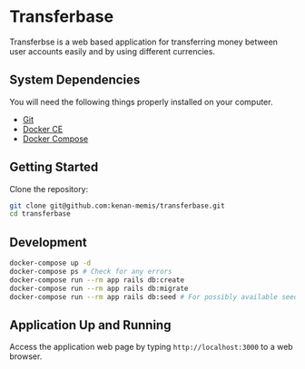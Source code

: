 # Transferbase

Transferbse is a web based application for transferring money between user accounts easily and by using different currencies.

## System Dependencies

You will need the following things properly installed on your computer.

* [Git](https://git-scm.com/)
* [Docker CE](https://www.docker.com/community-edition#/download)
* [Docker Compose](https://docs.docker.com/compose/install/)

## Getting Started

Clone the repository:

```bash
git clone git@github.com:kenan-memis/transferbase.git
cd transferbase
```

## Development

```bash
docker-compose up -d
docker-compose ps # Check for any errors
docker-compose run --rm app rails db:create
docker-compose run --rm app rails db:migrate
docker-compose run --rm app rails db:seed # For possibly available seed data
```

## Application Up and Running

Access the application web page by typing `http://localhost:3000` to a web browser.